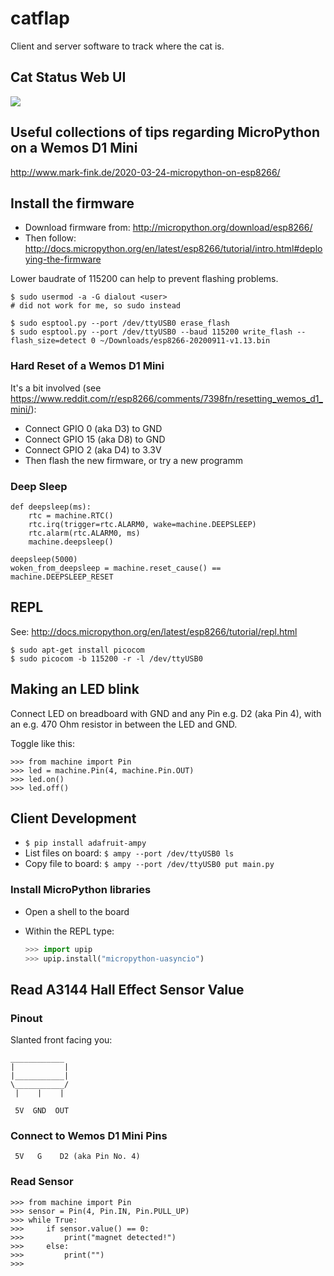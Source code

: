 # catflap

Client and server software to track where the cat is.

## Cat Status Web UI

![](https://i.imgur.com/r2oAMco.png)

## Useful collections of tips regarding MicroPython on a Wemos D1 Mini

http://www.mark-fink.de/2020-03-24-micropython-on-esp8266/

## Install the firmware

- Download firmware from: http://micropython.org/download/esp8266/
- Then follow: http://docs.micropython.org/en/latest/esp8266/tutorial/intro.html#deploying-the-firmware

Lower baudrate of 115200 can help to prevent flashing problems.

    $ sudo usermod -a -G dialout <user>
    # did not work for me, so sudo instead

    $ sudo esptool.py --port /dev/ttyUSB0 erase_flash
    $ sudo esptool.py --port /dev/ttyUSB0 --baud 115200 write_flash --flash_size=detect 0 ~/Downloads/esp8266-20200911-v1.13.bin

### Hard Reset of a Wemos D1 Mini

It's a bit involved (see https://www.reddit.com/r/esp8266/comments/7398fn/resetting_wemos_d1_mini/):

- Connect GPIO 0 (aka D3) to GND
- Connect GPIO 15 (aka D8) to GND
- Connect GPIO 2 (aka D4) to 3.3V
- Then flash the new firmware, or try a new programm

### Deep Sleep

    def deepsleep(ms):
        rtc = machine.RTC()
        rtc.irq(trigger=rtc.ALARM0, wake=machine.DEEPSLEEP)
        rtc.alarm(rtc.ALARM0, ms)
        machine.deepsleep()

    deepsleep(5000)
    woken_from_deepsleep = machine.reset_cause() == machine.DEEPSLEEP_RESET

## REPL

See: http://docs.micropython.org/en/latest/esp8266/tutorial/repl.html

    $ sudo apt-get install picocom
    $ sudo picocom -b 115200 -r -l /dev/ttyUSB0


## Making an LED blink

Connect LED on breadboard with GND and any Pin e.g. D2 (aka Pin 4), with an e.g. 470 Ohm resistor in between the LED and GND.

Toggle like this:

    >>> from machine import Pin
    >>> led = machine.Pin(4, machine.Pin.OUT)
    >>> led.on()
    >>> led.off()

## Client Development

- `$ pip install adafruit-ampy`
- List files on board: `$ ampy --port /dev/ttyUSB0 ls`
- Copy file to board: `$ ampy --port /dev/ttyUSB0 put main.py`

### Install MicroPython libraries

- Open a shell to the board
- Within the REPL type:

    ```python
    >>> import upip
    >>> upip.install("micropython-uasyncio")
    ```

## Read A3144 Hall Effect Sensor Value

### Pinout

Slanted front facing you:

```
____________
|           |
|___________|
\___________/
 |    |    |

 5V  GND  OUT
```

### Connect to Wemos D1 Mini Pins

```
 5V   G    D2 (aka Pin No. 4)
```

### Read Sensor

    >>> from machine import Pin
    >>> sensor = Pin(4, Pin.IN, Pin.PULL_UP)
    >>> while True:
    >>>     if sensor.value() == 0:
    >>>         print("magnet detected!")
    >>>     else:
    >>>         print("")
    >>>
